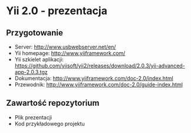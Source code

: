 # Yii 2.0 - prezentacja

## Przygotowanie
- Server: http://www.usbwebserver.net/en/
- Yii homepage: http://www.yiiframework.com/
- Yii szkielet aplikacji: https://github.com/yiisoft/yii2/releases/download/2.0.3/yii-advanced-app-2.0.3.tgz
- Dokumentacja: http://www.yiiframework.com/doc-2.0/index.html
- Przewodnik: http://www.yiiframework.com/doc-2.0/guide-index.html

## Zawartość repozytorium
- Plik prezentacji
- Kod przykładowego projektu
